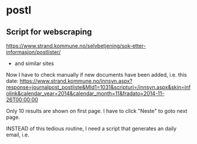 postl
=====
## Script for webscraping 

https://www.strand.kommune.no/selvbetjening/sok-etter-informasjon/postlister/
- and similar sites

Now I have to check manually if new documents have been added, i.e. this date:
https://www.strand.kommune.no/innsyn.aspx?response=journalpost_postliste&MId1=1031&scripturi=/innsyn.aspx&skin=infolink&calendar_year=2014&calendar_month=11&fradato=2014-11-26T00:00:00

Only 10 results are shown on first page. I have to click "Neste" to goto next page. 

INSTEAD of this tedious routine, I need a script that generates an daily email, i.e.

